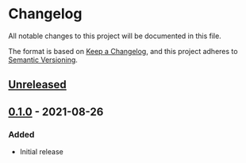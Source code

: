 # Changelog
All notable changes to this project will be documented in this file.

The format is based on [Keep a Changelog](https://keepachangelog.com/en/1.0.0/),
and this project adheres to [Semantic Versioning](https://semver.org/spec/v2.0.0.html).

## [Unreleased]

## [0.1.0] - 2021-08-26
### Added
- Initial release

[Unreleased]: https://github.com/aws-samples/aws-lex-v2-bot-analytics/compare/v0.1.0...develop
[0.1.0]: https://github.com/aws-samples/aws-lex-v2-bot-analytics/releases/tag/v0.1.0